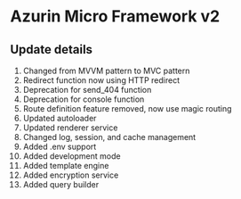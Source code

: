 # Azurin Micro Framework v2

## Update details
1. Changed from MVVM pattern to MVC pattern
2. Redirect function now using HTTP redirect
3. Deprecation for send_404 function
4. Deprecation for console function
5. Route definition feature removed, now use magic routing
6. Updated autoloader
7. Updated renderer service
8. Changed log, session, and cache management
9. Added .env support
10. Added development mode
11. Added template engine
12. Added encryption service
13. Added query builder